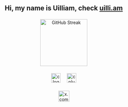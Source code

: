 <h2 align="center">Hi, my name is Uilliam, check <a href="https://uilli.am" target="_blank">uilli.am</a> </h2>

###

<div align="center">
  <img src="https://streak-stats.demolab.com?user=UilliamHyseni&theme=nightowl&border_radius=5" alt="GitHub Streak" height="150" alt="streak graph"  />
</div>

###
###
###
<div align="center">
  <img src="https://cdn.jsdelivr.net/gh/devicons/devicon/icons/c/c-original.svg" height="30" alt="c logo"  />
  <img width="12" />
  <img src="https://cdn.jsdelivr.net/gh/devicons/devicon/icons/cplusplus/cplusplus-original.svg" height="30" alt="cplusplus logo"  />
</div>

###
###
###
<div align="center">
  <a href="https://www.twitter.com/uilliamhyseni" target="_blank">
    <img src="https://img.shields.io/static/v1?message=(formerly twitter)&logo=x&label=&color=000000&logoColor=white&labelColor=&style=for-the-badge" height="35" alt="x.com logo"  />
  </a>
</div>

###
